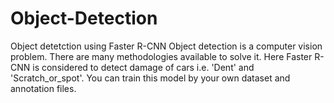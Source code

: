 # Object-Detection
Object detetction using Faster R-CNN
Object detection is a computer vision problem. There are many methodologies available to solve it. Here Faster R-CNN is considered to detect damage of cars i.e. 'Dent' and 'Scratch_or_spot'. You can train this model by your own dataset and annotation files.
